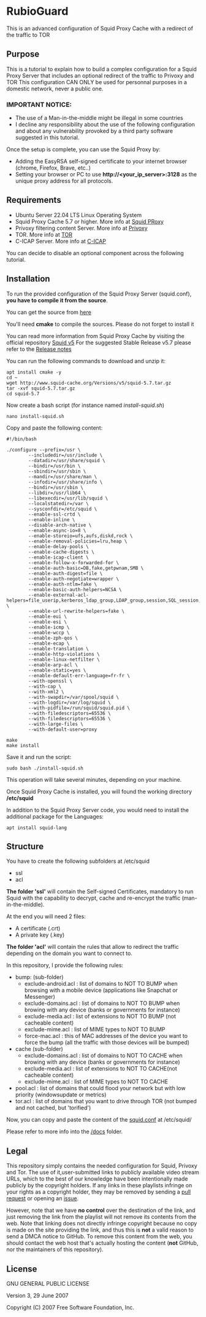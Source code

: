 # RubioGuard
This is an advanced configuration of Squid Proxy Cache with a redirect of the traffic to TOR

## Purpose

This is a tutorial to explain how to build a complex configuration for a Squid Proxy Server that includes an optional redirect of the traffic to Privoxy and TOR
This configuration CAN ONLY be used for personnal purposes in a domestic network, never a public one.

### **IMPORTANT NOTICE:**

- The use of a Man-in-the-middle might be illegal in some countries
- I decline any responsibility about the use of the following configuration and about any vulnerability provoked by a third party software suggested in this tutorial.

Once the setup is complete, you can use the Squid Proxy by:

- Adding the EasyRSA self-signed certificate to your internet browser (chrome, Firefox, Brave, etc..)
- Setting your browser or PC to use **http://<your_ip_server>:3128** as the unique proxy address for all protocols.

## Requirements

- Ubuntu Server 22.04 LTS Linux Operating System
- Squid Proxy Cache 5.7 or higher. More info at [Squid PRoxy](http://www.squid-cache.org/)
- Privoxy filtering content Server. More info at [Privoxy](https://www.privoxy.org/)
- TOR. More info at [TOR](https://packages.ubuntu.com/jammy/tor)
- C-ICAP Server. More info at [C-ICAP](https://c-icap.sourceforge.net/) 


You can decide to disable an optional component across the following tutorial. 


## Installation

To run the provided configuration of the Squid Proxy Server (squid.conf), **you have to compile it from the source**.

You can get the source from [here](http://www.squid-cache.org/Versions/v5/squid-5.7.tar.gz)

You'll need **cmake** to compile the sources. Please do not forget to install it

You can read more information from Squid Proxy Cache by visiting the official repository [Squid v5](http://www.squid-cache.org/Versions/v5/)
For the suggested Stable Release v5.7 please refer to the [Release notes](http://www.squid-cache.org/Versions/v5/squid-5.7-RELEASENOTES.html)

You can run the following commands to download and unzip it:
```
apt install cmake -y
cd ~
wget http://www.squid-cache.org/Versions/v5/squid-5.7.tar.gz
tar -xvf squid-5.7.tar.gz
cd squid-5.7
```

Now create a bash script (for instance named *install-squid.sh*) 

```
nano install-squid.sh
```

Copy and paste the following content:

```
#!/bin/bash
 
./configure --prefix=/usr \
        --includedir=/usr/include \
        --datadir=/usr/share/squid \
        --bindir=/usr/bin \
        --sbindir=/usr/sbin \
        --mandir=/usr/share/man \
        --infodir=/usr/share/info \
        --bindir=/usr/sbin \
        --libdir=/usr/lib64 \
        --libexecdir=/usr/lib/squid \
        --localstatedir=/var \
        --sysconfdir=/etc/squid \
        --enable-ssl-crtd \
        --enable-inline \
        --disable-arch-native \
        --enable-async-io=8 \
        --enable-storeio=ufs,aufs,diskd,rock \
        --enable-removal-policies=lru,heap \
        --enable-delay-pools \
        --enable-cache-digests \
        --enable-icap-client \
        --enable-follow-x-forwarded-for \
        --enable-auth-basic=DB,fake,getpwnam,SMB \
        --enable-auth-digest=file \
        --enable-auth-negotiate=wrapper \
        --enable-auth-ntlm=fake \
        --enable-basic-auth-helpers=NCSA \
        --enable-external-acl-helpers=file_userip,kerberos_ldap_group,LDAP_group,session,SQL_session,time_quota,unix_group,wbinfo_group \
        --enable-url-rewrite-helpers=fake \
        --enable-eui \
        --enable-esi \
        --enable-icmp \
        --enable-wccp \
        --enable-zph-qos \
        --enable-ecap \
        --enable-translation \
        --enable-http-violations \
        --enable-linux-netfilter \
        --enable-arp-acl \
        --enable-static=yes \
        --enable-default-err-language=fr-fr \
        --with-openssl \
        --with-cap \
        --with-xml2 \
        --with-swapdir=/var/spool/squid \
        --with-logdir=/var/log/squid \
        --with-pidfile=/run/squid/squid.pid \
        --with-filedescriptors=65536 \
        --with-filedescriptors=65536 \
        --with-large-files \
        --with-default-user=proxy 

make 
make install  
```

Save it and run the script:

```
sudo bash ./install-squid.sh
```

This operation will take several minutes, depending on your machine.

Once Squid Proxy Cache is installed, you will found the working directory **/etc/squid**

In addition to the Squid Proxy Server code, you would need to install the additional package for the Languages:

```
apt install squid-lang
```

## Structure

You have to create the following subfolders at /etc/squid
- ssl
- acl

**The folder 'ssl'** will contain the Self-signed Certificates, mandatory to run Squid with the capability to decrypt, cache and re-encrypt the traffic (man-in-the-middle).

At the end you will need 2 files:

- A certificate (.crt)
- A private key (.key)

**The folder 'acl'** will contain the rules that allow to redirect the traffic depending on the domain you want to connect to.

In this repository, I provide the following rules:

- bump: (sub-folder)
  - exclude-android.acl : list of domains to NOT TO BUMP when browsing with a mobile device (applications like Snapchat or Messenger)
  - exclude-domains.acl : list of domains to NOT TO BUMP when browing with any device (banks or governments for instance)
  - exclude-media.acl : list of extensions to NOT TO BUMP (not cacheable content)
  - exclude-mime.acl : list of MIME types to NOT TO BUMP
  - force-mac.acl : this of MAC addresses of the device you want to force the bump (all the traffic with those devices will be bumped)
- cache (sub-folder)
  - exclude-domains.acl : list of domains to NOT TO CACHE when browing with any device (banks or governments for instance)
  - exclude-media.acl : list of extensions to NOT TO CACHE(not cacheable content)
  - exclude-mime.acl : list of MIME types to NOT TO CACHE
- pool.acl : list of domains that could flood your network but with low priority (windowsupdate or metrics)
- tor.acl : list of domains that you want to drive through TOR (not bumped and not cached, but 'torified')

Now, you can copy and paste the content of the [squid.conf](https://github.com/RubioApps/RubioGuard/blob/main/squid/squid.conf) at /etc/squid/

Please refer to more info into the [/docs](https://github.com/RubioApps/RubioGuard/tree/main/docs) folder.

## Legal

This repository simply contains the needed configuration for Squid, Privoxy and Tor. 
The use of it,user-submitted links to publicly available video stream URLs, which to the best of our knowledge have been intentionally made publicly by the copyright holders. If any links in these playlists infringe on your rights as a copyright holder, they may be removed by sending a [pull request](https://github.com/RubioApps/RubioGuard/pulls) or opening an [issue](https://github.com//RubioApps/RubioGuard/issues/new?assignees=freearhey&labels=removal+request&template=--removal-request.yml&title=Remove%3A+). 

However, note that we have **no control** over the destination of the link, and just removing the link from the playlist will not remove its contents from the web. Note that linking does not directly infringe copyright because no copy is made on the site providing the link, and thus this is **not** a valid reason to send a DMCA notice to GitHub. To remove this content from the web, you should contact the web host that's actually hosting the content (**not** GitHub, nor the maintainers of this repository).

## License

GNU GENERAL PUBLIC LICENSE

Version 3, 29 June 2007

Copyright (C) 2007 Free Software Foundation, Inc.







